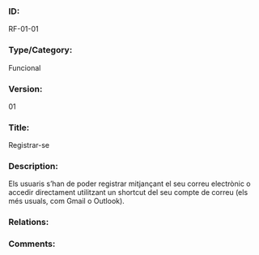 ### ID:

RF-01-01

### Type/Category:

Funcional

### Version:

01

### Title:

Registrar-se

### Description:

Els usuaris s’han de poder registrar mitjançant el seu correu electrònic o accedir directament utilitzant un shortcut del seu compte de correu (els més usuals, com Gmail o Outlook).

### Relations:

### Comments:
